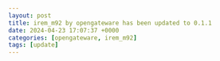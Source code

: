 ```yaml
---
layout: post
title: irem_m92 by opengateware has been updated to 0.1.1
date: 2024-04-23 17:07:37 +0000
categories: [opengateware, irem_m92]
tags: [update]
---
```


